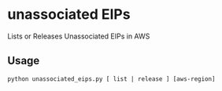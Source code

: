 # unassociated EIPs
Lists or Releases Unassociated EIPs in AWS 

## Usage
`python unassociated_eips.py [ list | release ] [aws-region]`
